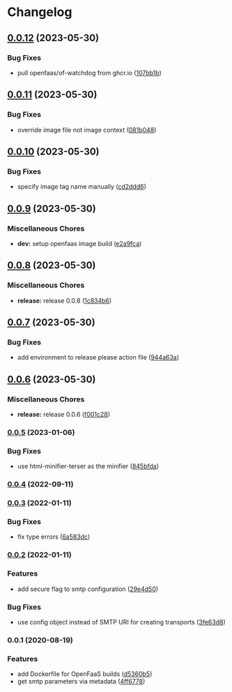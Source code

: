 # Changelog


## [0.0.12](https://github.com/telostat/mailess/compare/0.0.11...0.0.12) (2023-05-30)


### Bug Fixes

* pull openfaas/of-watchdog from ghcr.io ([107bb1b](https://github.com/telostat/mailess/commit/107bb1b0df111d0787505e6a3a8bad72c911914c))

## [0.0.11](https://github.com/telostat/mailess/compare/0.0.10...0.0.11) (2023-05-30)


### Bug Fixes

* override image file not image context ([081b048](https://github.com/telostat/mailess/commit/081b04800272e7ad145aebccf9b345ba03f0f72a))

## [0.0.10](https://github.com/telostat/mailess/compare/0.0.9...0.0.10) (2023-05-30)


### Bug Fixes

* specify image tag name manually ([cd2ddd6](https://github.com/telostat/mailess/commit/cd2ddd6b878f197f9298fc2ca194cef06eba7dbe))

## [0.0.9](https://github.com/telostat/mailess/compare/0.0.8...0.0.9) (2023-05-30)


### Miscellaneous Chores

* **dev:** setup openfaas image build ([e2a9fca](https://github.com/telostat/mailess/commit/e2a9fca8ff8f5a5b5a4dd28b48a29d6743f5b633))

## [0.0.8](https://github.com/telostat/mailess/compare/0.0.7...0.0.8) (2023-05-30)


### Miscellaneous Chores

* **release:** release 0.0.8 ([1c834b6](https://github.com/telostat/mailess/commit/1c834b6e3483f0b9b5150b37434f5253499a67ed))

## [0.0.7](https://github.com/telostat/mailess/compare/0.0.6...0.0.7) (2023-05-30)


### Bug Fixes

* add environment to release please action file ([944a63a](https://github.com/telostat/mailess/commit/944a63af18e9679d1edbc171314a44223edf512c))

## [0.0.6](https://github.com/telostat/mailess/compare/0.0.5...0.0.6) (2023-05-30)


### Miscellaneous Chores

* **release:** release 0.0.6 ([f001c28](https://github.com/telostat/mailess/commit/f001c28c70b18e47733b48c3593125c0305e499d))

### [0.0.5](https://github.com/telostat/mailess/compare/0.0.4...0.0.5) (2023-01-06)


### Bug Fixes

* use html-minifier-terser as the minifier ([845bfda](https://github.com/telostat/mailess/commit/845bfda48ab50d3959e8f5012244a3b722674021))

### [0.0.4](https://github.com/telostat/mailess/compare/0.0.3...0.0.4) (2022-09-11)

### [0.0.3](https://github.com/telostat/mailess/compare/0.0.2...0.0.3) (2022-01-11)


### Bug Fixes

* fix type errors ([6a583dc](https://github.com/telostat/mailess/commit/6a583dc12098a8d1c4ed9e612cea582e0810ff5c))

### [0.0.2](https://github.com/telostat/mailess/compare/0.0.1...0.0.2) (2022-01-11)


### Features

* add secure flag to smtp configuration ([29e4d50](https://github.com/telostat/mailess/commit/29e4d508ae0a5ddf153b8a7b8a291f3b6f0a7fac))


### Bug Fixes

* use config object instead of SMTP URI for creating transports ([3fe63d8](https://github.com/telostat/mailess/commit/3fe63d87ac0a38b0909807f14b7b3d7937edd3a0))

### 0.0.1 (2020-08-19)


### Features

* add Dockerfile for OpenFaaS builds ([d5360b5](https://github.com/telostat/mailess/commit/d5360b57f8c9ee0cbdd7d3329cbb8fb5b021bc0d))
* get smtp parameters via metadata ([4ff6778](https://github.com/telostat/mailess/commit/4ff677802c9ed2b67b541b01ff9f23793b5bacb8))
